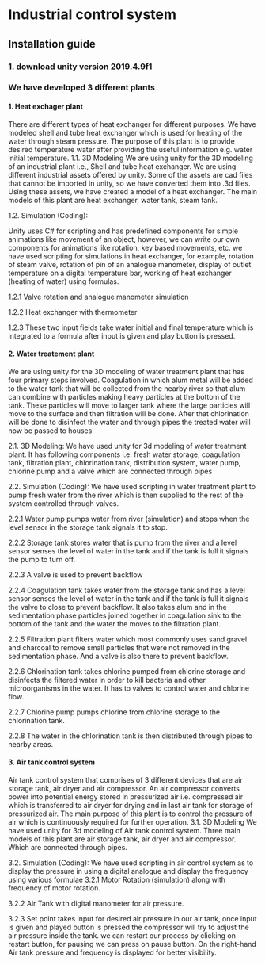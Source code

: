# Industrial control system

## Installation guide

### 1. download unity version 2019.4.9f1

### We have developed 3 different plants 

#### 1. Heat exchager plant
There are different types of heat exchanger for different purposes. We have modeled shell and tube heat exchanger which is used for heating of the water through steam pressure. The purpose of this plant is to provide desired temperature water after providing the useful information e.g. water initial temperature.
1.1.	3D Modeling
We are using unity for the 3D modeling of an industrial plant i.e., Shell and tube heat exchanger. We are using different industrial assets offered by unity. Some of the assets are cad files that cannot be imported in unity, so we have converted them into .3d files. Using these assets, we have created a model of a heat exchanger. The main models of this plant are heat exchanger, water tank, steam tank.
 
1.2.	Simulation (Coding):

Unity uses C# for scripting and has predefined components for simple animations like movement of an object, however, we can write our own components for animations like rotation, key based movements, etc. we have used scripting for simulations in heat exchanger, for example, rotation of steam valve, rotation of pin of an analogue manometer, display of outlet temperature on a digital temperature bar, working of heat exchanger (heating of water) using formulas.

 1.2.1	Valve rotation and analogue manometer simulation

 

 1.2.2	Heat exchanger with thermometer

  

 1.2.3	These two input fields take water initial and final temperature which is integrated to a formula after input is given and play button is pressed.



#### 2. Water treatement plant 
We are using unity for the 3D modeling of water treatment plant that has four primary steps involved. Coagulation in which alum metal will be added to the water tank that will be collected from the nearby river so that alum can combine with particles making heavy particles at the bottom of the tank. These particles will move to larger tank where the large particles will move to the surface and then filtration will be done. After that chlorination will be done to disinfect the water and through pipes the treated water will now be passed to houses 





2.1.	3D Modeling:
We have used unity for 3d modeling of water treatment plant. It has following components i.e. fresh water storage, coagulation tank, filtration plant, chlorination tank, distribution system, water pump, chlorine pump and a valve which are connected through pipes 










2.2.	Simulation (Coding): 
We have used scripting in water treatment plant to pump fresh water from the river which is then supplied to the rest of the system controlled through valves.

 2.2.1	Water pump pumps water from river (simulation) and stops when the level sensor in the storage tank signals it to stop.











 2.2.2	Storage tank stores water that is pump from the river and a level sensor senses the level of water in the tank and if the tank is full it signals the pump to turn off.
























 2.2.3	A valve is used to prevent backflow










 2.2.4	Coagulation tank takes water from the storage tank and has a level sensor senses the level of water in the tank and if the tank is full it signals the valve to close to prevent backflow. It also takes alum and in the sedimentation phase particles joined together in coagulation sink to the bottom of the tank and the water the moves to the filtration plant.









 2.2.5	Filtration plant filters water which most commonly uses sand gravel and charcoal to remove small particles that were not removed in the sedimentation phase. And a valve is also there to prevent backflow.













 2.2.6	Chlorination tank takes chlorine pumped from chlorine storage and disinfects the filtered water in order to kill bacteria and other microorganisms in the water. It has to valves to control water and chlorine flow.


















 2.2.7	Chlorine pump pumps chlorine from chlorine storage to the chlorination tank.









 2.2.8	The water in the chlorination tank is then distributed through pipes to nearby areas.







#### 3. Air tank control system  
Air tank control system that comprises of 3 different devices that are air storage tank, air dryer and air compressor. An air compressor converts power into potential energy stored in pressurized air i.e. compressed air which is transferred to air dryer for drying and in last air tank for storage of pressurized air. The main purpose of this plant is to control the pressure of air which is continuously required for further operation.
3.1.	3D Modeling
 	We have used unity for 3d modeling of Air tank control system. Three main models of this plant are air storage tank, air dryer and air compressor.  Which are connected through pipes. 
 

3.2.	Simulation (Coding):
We have used scripting in air control system as to display the pressure in using a digital analogue and display the frequency using various formulae
 3.2.1	Motor Rotation (simulation) along with frequency of motor rotation. 
            
 3.2.2	Air Tank with digital manometer for air pressure.

 

 3.2.3	Set point takes input for desired air pressure in our air tank, once input is given and played button is pressed the compressor will try to adjust the air pressure inside the tank. we can restart our process by clicking on restart button, for pausing we can press on pause button. On the right-hand Air tank pressure and frequency is displayed for better visibility.

 

